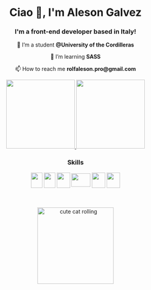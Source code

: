 <div align="center">
  <h1>Ciao 👋, I'm Aleson Galvez</h1>
  <h3>I'm a front-end developer based in Italy!</h3>

  <div>
    <p>🔭 I’m a student <strong>@University of the Cordilleras</strong></p>
    <p>🌱 I’m learning <strong>SASS</strong></p>
    <p>📫 How to reach me <strong>rolfaleson.pro@gmail.com</strong></p>
  </div>

  <div>
    <a href="https://github.com/alesonpro">
    <img height="180em" src="https://github-readme-stats.vercel.app/api?username=alesonpro&show_icons=true&theme=radical&include_all_commits=true&count_private=true"/>
    <img height="180em" src="https://github-readme-stats.vercel.app/api/top-langs/?username=alesonpro&layout=compact&langs_count=7&theme=radical"/>
  </div>

   <div style="display: inline-block">
     <h3>Skills</h3>
     <img src="https://cdn.jsdelivr.net/gh/devicons/devicon/icons/html5/html5-original-wordmark.svg" width="30" height="40" align="center"/>
     <img src="https://cdn.jsdelivr.net/gh/devicons/devicon/icons/css3/css3-original-wordmark.svg" width="30" height="40"  align="center" />
     <img src="https://cdn.jsdelivr.net/gh/devicons/devicon/icons/javascript/javascript-original.svg" width="35" height="40" align="center"  />
     <img src="https://cdn.jsdelivr.net/gh/devicons/devicon/icons/sass/sass-original.svg" width="50" height="35"  align="center"  />
     <img src="https://cdn.jsdelivr.net/gh/devicons/devicon/icons/java/java-original-wordmark.svg" width="35" height="40" align="center" />
     <img src="https://cdn.jsdelivr.net/gh/devicons/devicon/icons/python/python-original-wordmark.svg" width="35" height="40"  align="center"  /> 
     <br>
     <br>
     <br>
     <br>
      <img alt="cute cat rolling" width="200px" src="https://c.tenor.com/tkhBN6TlHkoAAAAi/bttv-rolling-cat.gif">
  </div>
</div>



 

 








